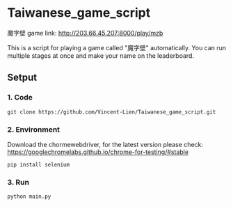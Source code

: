 # Taiwanese_game_script

魔字壁 game link: http://203.66.45.207:8000/play/mzb

This is a script for playing a game called "魔字壁" automatically. You can run multiple stages at once and make your name on the leaderboard.

## Setput
### 1. Code
```
git clone https://github.com/Vincent-Lien/Taiwanese_game_script.git
```
### 2. Environment
Download the chormewebdriver, for the latest version please check: https://googlechromelabs.github.io/chrome-for-testing/#stable
```
pip install selenium
```
### 3. Run
```
python main.py
```